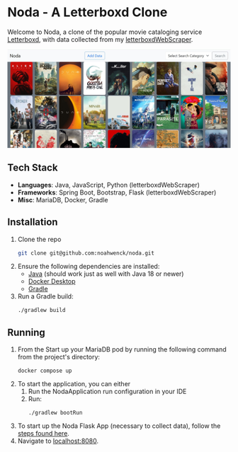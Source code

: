 # Noda - A Letterboxd Clone

Welcome to Noda, a clone of the popular movie cataloging service [Letterboxd](https://letterboxd.com/),
with data collected from my [letterboxdWebScraper](https://github.com/noahwenck/letterboxdWebScraper).

![](home.jpg)

## Tech Stack
- **Languages**: Java, JavaScript, Python (letterboxdWebScraper)
- **Frameworks**: Spring Boot, Bootstrap, Flask (letterboxdWebScraper)
- **Misc**: MariaDB, Docker, Gradle

## Installation

1. Clone the repo
   ```sh
   git clone git@github.com:noahwenck/noda.git
   ```
2. Ensure the following dependencies are installed:
   - [Java](https://www.oracle.com/java/technologies/downloads/?er=221886) (should work just as well with Java 18 or newer)
   - [Docker Desktop](https://www.docker.com/)
   - [Gradle](https://gradle.org/)
3. Run a Gradle build:
   ```sh
   ./gradlew build
   ```

## Running

1. From the Start up your MariaDB pod by running the following command from the project's directory:
   ```
   docker compose up
   ```
2. To start the application, you can either
   1. Run the NodaApplication run configuration in your IDE
   2. Run:
        ```
        ./gradlew bootRun
        ```
3. To start up the Noda Flask App (necessary to collect data), follow the 
[steps found here](https://github.com/noahwenck/letterboxdWebScraper?tab=readme-ov-file#connect-to-noda).
4. Navigate to [localhost:8080](http://localhost:8080).
